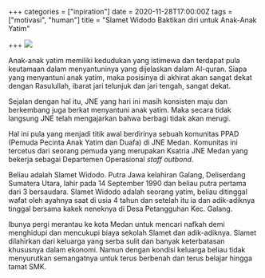 +++
categories = ["inpiration"]
date = 2020-11-28T17:00:00Z
tags = ["motivasi", "human"]
title = "Slamet Widodo Baktikan diri untuk Anak-Anak Yatim"

+++
![](/uploads/slamet-widodo-ok-1.jpeg)

Anak-anak yatim memiliki kedudukan yang istimewa dan terdapat pula keutamaan dalam menyantuninya yang dijelaskan dalam Al-quran. Siapa yang menyantuni anak yatim, maka posisinya di akhirat akan sangat dekat dengan Rasulullah, ibarat jari telunjuk dan jari tengah, sangat dekat.

Sejalan dengan hal itu, JNE yang hari ini masih konsisten maju dan berkembang juga berkat menyantuni anak yatim. Maka secara tidak langsung JNE telah mengajarkan bahwa berbagi tidak akan merugi.

Hal ini pula yang menjadi titik awal berdirinya sebuah komunitas PPAD (Pemuda Pecinta Anak Yatim dan Duafa) di JNE Medan. Komunitas ini tercetus dari seorang pemuda yang merupakan Ksatria JNE Medan yang bekerja sebagai Departemen Operasional _staff outbond_.

Beliau adalah Slamet Widodo. Putra Jawa kelahiran Galang, Deliserdang Sumatera Utara, lahir pada 14 September 1990 dan beliau putra pertama dari 3 bersaudara. Slamet Widodo adalah seorang yatim, beliau ditinggal wafat oleh ayahnya saat di usia 4 tahun dan setelah itu ia dan adik-adiknya tinggal bersama kakek neneknya di Desa Petangguhan Kec. Galang.

Ibunya pergi merantau ke kota Medan untuk mencari nafkah demi menghidupi dan mencukupi biaya sekolah Slamet dan adik-adiknya. Slamet dilahirkan dari keluarga yang serba sulit dan banyak keterbatasan khususnya dalam ekonomi. Namun dengan kondisi keluarga beliau tidak menyurutkan semangatnya untuk terus berbenah dan terus belajar hingga tamat SMK.